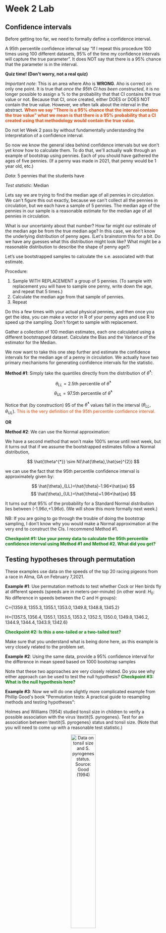 Week 2 Lab
=============

Confidence intervals
-----------------------

Before getting too far, we need to formally define a confidence interval. 

A 95th percentile confidence interval say “If I repeat this procedure 100 times using 100 different datasets, 95% of the time my confidence intervals will capture the true parameter”. It does NOT say that there is a 95% chance that the parameter is in the interval.

**Quiz time! (Don't worry, not a real quiz)**

*Important note*: This is an area where Aho is **WRONG**. Aho is correct on only one point. It is true that *once the 95th CI has been constructed*, it is no longer possible to assign a $\%$ to the probability that that CI contains the true value or not. Because that CI, once created, either DOES or DOES NOT contain the true value. However, we often talk about the interval in the abstract. **<span style="color: orangered;">When we say "There is a 95$\%$ chance that the interval contains the true value" what we mean is that there is a 95$\%$ probability that a CI created using that methodology would contain the true value.</span>**

Do not let Week 2 pass by without fundamentally understanding the interpretation of a confidence interval. 

So now we know the general idea behind confidence intervals but we don't yet know how to calculate them. To do that, we'll actually walk through an example of bootstrap using pennies. Each of you should have gathered the ages of five pennies. (If a penny was made in 2021, that penny would be 1 year old, etc.)

*Data*: 5 pennies that the students have

*Test statistic*: Median

Lets say we are trying to find the median age of all pennies in circulation. We can't figure this out exactly, because we can't collect all the pennies in circulation, but we each have a sample of 5 pennies. The median age of the pennies in our sample is a reasonable estimate for the median age of all pennies in circulation. 

What is our uncertainty about that number? How far might our estimate of the median age be from the true median age? In this case, we don't know the underlying distribution of penny ages. (Let's brainstorm this for a bit. Do we have any guesses what this distribution might look like? What might be a reasonable distribution to describe the shape of penny age?) 

Let’s use bootstrapped samples to calculate the s.e. associated with that estimate.

Procedure: 
1. Sample WITH REPLACEMENT a group of 5 pennies. (To sample with replacement you will have to sample one penny, write down the age, and repeat that 5 times.)
2. Calculate the median age from that sample of pennies.
3. Repeat

Do this a few times with your actual physical pennies, and then once you get the idea, you can make a vector in R of your penny ages and use R to speed up the sampling. Don't forget to sample with replacement.

Gather a collection of 100 median estimates, each one calculated using a different bootstrapped dataset. Calculate the Bias and the Variance of the estimator for the Median.

We now want to take this one step further and estimate the confidence intervals for the median age of a penny in circulation. We actually have two primary mechanisms for generating confidence intervals for the statistic.

**Method #1**: Simply take the quantiles directly from the distribution of $\hat{\theta}^{*}$:

$$
\theta_{LL} = \mbox{2.5th percentile of } \hat{\theta}^{*}
$$
$$
\theta_{UL} = \mbox{97.5th percentile of } \hat{\theta}^{*}
$$

Notice that (by construction) 95$%$ of the $\hat{\theta}^{*}$ values fall in the interval $(\theta_{LL},\theta_{UL})$. <span style="color: orangered;">This is the very definition of the 95th percentile confidence interval.</span>

**OR** 

**Method #2**: We can use the Normal approximation:

We have a second method that won't make 100\% sense until next week, but it turns out that if we assume the bootstrapped estimates follow a Normal distribution, 

$$
\hat{\theta^{*}} \sim N(\hat{\theta},\hat{se}^{2})
$$

we can use the fact that the 95th percentile confidence interval is approximately given by:

$$
\hat{\theta}_{LL}=\hat{\theta}-1.96*\hat{se}
$$
$$
\hat{\theta}_{UL}=\hat{\theta}+1.96*\hat{se}
$$

It turns out that 95$\%$ of the probability for a Standard Normal distribution lies between (-1.96$\sigma$,+1.96$\sigma$). (We will show this more formally next week.) 

NB: If you are going to go through the trouble of doing the bootstrap sampling, I don’t know why you would make a Normal approximation at the very end to construct the CIs. I recommend Method #1.

**<span style="color: green;">Checkpoint #1: Use your penny data to calculate the 95th percentile confidence interval using Method #1 and Method #2. What did you get?</span>**

Testing hypotheses through permutation
------------------------------------

These examples use data on the speeds of the top 20 racing pigeons from a race in Alma, GA on February 7,2021. 

**Example #1**: Use permutation methods to test whether Cock or Hen birds fly at different speeds (speeds are in meters-per-minute) (in other word: $H_{0}$: No difference in speeds between the C and H groups):

C=$\{1359.8,1355.3,1355.1,1353.0,1349.8,1348.8,1345.2\}$

H=$\{1357.5,1356.4,1355.1,1353.5,1353.2,1352.5,1350.0,1349.8,1346.2,1344.9,1344.4,1343.9,1342.6\}$

**<span style="color: green;">Checkpoint #2: Is this a one-tailed or a two-tailed test?</span>**

Make sure that you understand what is being done here, as this example is very closely related to the problem set.


**Example #2**: Using the same data, provide a 95% confidence interval for the difference in mean speed based on 1000 bootstrap samples

Note that these two approaches are very closely related. Do you see why either approach can be used to test the null hypothesis? **<span style="color: green;">Checkpoint #3: What is the null hypothesis here?</span>**

**Example #3**: Now we will do one slightly more complicated example from Phillip Good's book "Permutation tests: A practical guide to resampling methods and testing hypotheses":

Holmes and Williams (1954) studied tonsil size in children to verify a possible association with the virus \textit{S. pyrogenes}. Test for an association between \textit{S. pyrogenes} status and tonsil size. (Note that you will need to come up with a reasonable test statistic.)

<div class="figure" style="text-align: center">
<img src="Table2categories.png" alt="Data on tonsil size and S. pyrogenes status. Source: Good (1994)" width="40%" />
<p class="caption">(\#fig:unnamed-chunk-1)Data on tonsil size and S. pyrogenes status. Source: Good (1994)</p>
</div>

Now lets consider the full dataset, where tonsil size is divided into three categories. How would we do the test now? **<span style="color: green;">Checkpoint #4: What is the new test statistic? (There are many options.)</span>** What 'labels' do you permute?

<div class="figure" style="text-align: center">
<img src="Table3categories.png" alt="Fill dataset on tonsil size and S. pyrogenes status. Source: Good (1994)" width="50%" />
<p class="caption">(\#fig:unnamed-chunk-2)Fill dataset on tonsil size and S. pyrogenes status. Source: Good (1994)</p>
</div>

Basics of bootstrap and jackknife
------------------------------------

To get started with bootstrap and jackknife techniques, we start by working through a very simple example. First we simulate some data


```r
x<-seq(0,9,by=1)
```

This will constutute our "data". Let's print the result of sampling with replacement to get a sense for it...


```r
table(sample(x,size=length(x),replace=T))
```

```
## 
## 1 2 3 4 5 6 8 
## 2 1 1 1 2 2 1
```

Now we will write a little script to take bootstrap samples and calculate the means of each of these bootstrap samples


```r
xmeans<-vector(length=1000)
for (i in 1:1000)
  {
  xmeans[i]<-mean(sample(x,replace=T))
  }
```

The actual number of bootstrapped samples is arbitrary *at this point* but there are ways of characterizing the precision of the bootstrap (jackknife-after-bootstrap) which might inform the number of bootstrap samples needed. *In practice*, people tend to pick some arbitrary but large number of bootstrap samples because computers are so fast that it is often easy to draw far more samples than are actually needed. When calculation of the statistic is slow (as might be the case if you are using the samples to construct a phylogeny, for example), then you would need to be more concerned with the number of bootstrap samples. 

First, lets just look at a histogram of the bootstrapped means and plot the actual sample mean on the histogram for comparison



```r
hist(xmeans,breaks=30,col="pink")
abline(v=mean(x),lwd=2)
```

<img src="Week-2-lab_files/figure-html/unnamed-chunk-6-1.png" width="672" />

Calculating bias and standard error
-----------------------------------

From these we can calculate the bias and standard deviation for the mean (which is the "statistic"):

$$
\widehat{Bias_{boot}} = \left(\frac{1}{k}\sum^{k}_{i=1}\theta^{*}_{i}\right)-\hat{\theta}
$$


```r
bias.boot<-mean(xmeans)-mean(x)
bias.boot
```

```
## [1] -0.0147
```

```r
hist(xmeans,breaks=30,col="pink")
abline(v=mean(x),lwd=5,col="black")
abline(v=mean(xmeans),lwd=2,col="yellow")
```

<img src="Week-2-lab_files/figure-html/unnamed-chunk-7-1.png" width="672" />

$$
\widehat{s.e._{boot}} = \sqrt{\frac{1}{k-1}\sum^{k}_{i=1}(\theta^{*}_{i}-\bar{\theta^{*}})^{2}}
$$


```r
se.boot<-sd(xmeans)
```

We can find the confidence intervals in two ways:

Method #1: Assume the bootstrap statistics are normally distributed


```r
LL.boot<-mean(xmeans)-1.96*se.boot #where did 1.96 come from?
UL.boot<-mean(xmeans)+1.96*se.boot
LL.boot
```

```
## [1] 2.70446
```

```r
UL.boot
```

```
## [1] 6.26614
```

Method #2: Simply take the quantiles of the bootstrap statistics


```r
quantile(xmeans,c(0.025,0.975))
```

```
##  2.5% 97.5% 
##   2.7   6.3
```

Let's compare this to what we would have gotten if we had used normal distribution theory. First we have to calculate the standard error:


```r
se.normal<-sqrt(var(x)/length(x))
LL.normal<-mean(x)-qt(0.975,length(x)-1)*se.normal
UL.normal<-mean(x)+qt(0.975,length(x)-1)*se.normal
LL.normal
```

```
## [1] 2.334149
```

```r
UL.normal
```

```
## [1] 6.665851
```

In this case, the confidence intervals we got from the normal distribution theory are too wide.

**<span style="color: green;">Checkpoint #6: Does it make sense why the normal distribution theory intervals are too wide?</span>** Because the original were were uniformly distributed, the data has higher variance than would be expected and therefore the standard error is higher than would be expected.

There are two packages that provide functions for bootstrapping, 'boot' and 'boostrap'. We will start by using the 'bootstrap' package, which was originally designed for Efron and Tibshirani's monograph on the bootstrap. 

To test the main functionality of the 'bootstrap' package, we will use the data we already have. The 'bootstrap' function requires the input of a user-defined function to calculate the statistic of interest. Here I will write a function that calculates the mean of the input values.


```r
library(bootstrap)
theta<-function(x)
  {
    mean(x)
  }
results<-bootstrap(x=x,nboot=1000,theta=theta)
results
```

```
## $thetastar
##    [1] 4.5 3.2 2.8 4.7 3.6 4.5 4.4 4.5 6.1 4.2 5.9 5.4 5.4 6.2 4.9 4.4 3.9 4.1
##   [19] 3.9 5.8 3.4 5.5 3.4 5.5 5.6 5.8 3.9 4.2 4.4 3.7 4.3 4.2 4.7 4.8 4.3 5.8
##   [37] 4.5 5.5 4.1 5.3 4.0 5.6 5.7 4.8 3.2 4.6 6.3 4.4 4.0 4.0 4.0 4.0 4.1 5.0
##   [55] 4.9 6.0 4.9 3.1 5.4 4.3 4.2 5.4 2.9 4.6 4.3 4.4 5.3 4.8 5.8 4.1 5.4 6.0
##   [73] 4.1 4.9 4.5 4.5 4.7 3.5 6.2 4.8 5.0 4.8 4.8 5.7 4.7 3.9 5.0 4.5 5.2 5.5
##   [91] 4.8 4.2 3.6 5.1 3.3 3.2 5.8 3.6 5.1 5.9 3.4 6.6 5.6 5.9 5.9 4.0 2.4 5.2
##  [109] 4.6 3.5 4.6 4.0 3.9 3.5 4.8 2.3 3.6 4.7 2.6 4.5 4.6 3.3 4.8 3.5 3.0 4.2
##  [127] 5.2 5.0 4.3 5.3 4.9 4.0 2.6 6.4 4.9 5.1 4.0 5.6 3.9 5.2 3.8 4.1 3.1 4.4
##  [145] 3.2 4.1 5.2 3.7 4.3 6.0 5.8 4.2 3.8 2.5 4.1 4.4 5.2 4.9 4.8 5.5 4.9 4.0
##  [163] 2.9 3.3 5.2 3.7 4.3 3.9 4.9 3.8 4.8 4.1 4.7 3.6 4.1 3.6 4.5 6.2 5.1 4.1
##  [181] 3.8 4.8 3.7 4.9 3.1 2.4 5.9 5.6 3.2 4.1 3.1 4.6 4.4 6.1 4.9 6.6 5.4 4.1
##  [199] 4.4 4.9 4.6 6.1 3.1 4.6 5.6 4.7 5.3 3.4 4.5 6.3 5.4 4.0 3.1 4.3 6.1 3.2
##  [217] 4.6 6.3 3.4 3.0 5.0 5.0 2.0 4.6 5.6 4.2 5.1 4.8 5.0 4.8 4.8 3.9 4.9 5.9
##  [235] 4.0 4.1 5.1 4.8 4.2 6.8 3.8 4.0 5.1 4.9 4.1 5.2 2.8 5.2 4.0 4.5 4.5 3.7
##  [253] 3.5 5.0 4.3 2.2 3.9 2.9 4.9 5.6 5.3 3.8 5.9 4.9 3.6 4.6 3.6 4.7 3.8 4.3
##  [271] 3.5 2.3 4.2 4.7 4.8 4.2 4.6 4.9 4.2 4.1 2.9 4.7 6.1 3.9 5.0 3.7 3.5 5.2
##  [289] 5.5 3.1 4.4 5.2 4.0 2.7 5.5 3.0 4.5 4.8 4.5 4.2 6.0 5.1 4.4 4.1 3.9 4.9
##  [307] 4.8 4.0 4.8 6.2 4.2 5.0 4.7 5.3 4.0 5.0 4.8 3.2 4.1 3.4 4.5 3.2 4.9 4.8
##  [325] 5.1 5.2 4.7 4.2 4.1 5.1 4.9 4.4 3.5 6.3 4.0 5.1 4.5 4.7 4.1 4.6 4.5 5.1
##  [343] 4.8 4.5 5.2 4.7 4.7 4.3 3.7 7.0 4.9 5.0 5.1 5.2 3.2 5.0 4.3 5.7 5.1 5.0
##  [361] 4.7 4.1 5.5 4.1 4.1 4.2 5.4 4.5 5.2 4.4 4.5 4.6 5.6 5.2 4.9 3.5 7.5 3.0
##  [379] 3.3 5.4 4.5 4.6 4.8 3.8 5.0 6.5 4.3 4.4 3.9 2.6 5.3 3.1 4.3 5.0 4.0 4.7
##  [397] 4.7 4.9 4.1 3.8 4.6 4.9 4.0 5.2 4.9 4.9 4.4 5.1 4.7 4.5 4.8 5.9 3.4 3.9
##  [415] 5.3 3.8 4.8 4.5 4.1 3.6 3.5 3.9 5.1 4.6 4.2 6.6 3.5 4.7 2.1 6.0 5.4 4.6
##  [433] 4.6 3.3 2.5 6.5 4.0 4.7 6.7 3.7 4.0 4.0 4.7 4.8 4.1 3.7 5.4 4.6 3.9 3.6
##  [451] 5.7 3.8 3.9 4.1 4.6 5.0 6.1 5.7 4.1 3.9 4.3 5.0 4.8 4.7 4.5 5.1 5.9 4.8
##  [469] 4.0 5.0 4.9 4.0 5.6 2.8 5.5 5.2 4.4 4.4 3.1 3.8 4.3 4.8 4.4 3.3 3.5 5.8
##  [487] 4.6 5.0 4.0 2.7 5.1 5.3 3.7 2.7 5.7 4.4 5.6 4.4 2.7 5.7 5.1 3.4 6.0 3.7
##  [505] 5.8 3.6 3.2 4.4 5.5 4.7 5.8 5.0 4.6 5.5 3.5 1.9 4.6 2.9 4.6 4.0 6.8 4.2
##  [523] 3.4 5.8 4.6 5.0 5.4 5.4 4.6 5.7 3.7 4.8 4.2 5.1 5.4 4.1 3.9 5.6 3.5 3.2
##  [541] 5.2 4.5 4.4 2.9 6.0 5.8 3.4 2.7 3.8 4.4 5.1 3.9 4.4 5.0 3.7 5.7 4.3 4.2
##  [559] 3.6 5.2 3.5 5.3 4.9 5.0 5.6 2.7 4.0 5.4 3.2 3.3 4.9 3.2 4.8 2.8 5.0 3.8
##  [577] 3.5 4.9 4.7 2.9 3.4 3.7 4.9 4.5 3.9 3.2 3.3 5.0 5.1 3.1 5.2 2.2 3.4 3.6
##  [595] 3.0 5.9 3.9 4.1 4.5 5.4 5.6 4.5 5.4 4.4 3.8 4.2 4.2 4.0 4.2 3.0 4.1 5.5
##  [613] 3.8 6.8 3.2 6.2 4.0 5.1 3.5 4.3 6.1 3.4 3.5 5.9 3.3 3.4 5.3 4.6 4.9 4.5
##  [631] 4.5 4.8 1.8 4.4 4.5 4.7 3.3 4.7 3.7 4.7 3.6 2.4 3.7 4.1 4.3 4.7 4.2 5.7
##  [649] 3.6 6.1 4.8 3.5 4.3 3.5 3.1 4.6 5.4 3.5 3.8 4.9 4.8 4.3 5.1 4.0 4.1 3.2
##  [667] 3.7 4.6 5.4 4.2 5.4 5.8 5.5 3.2 4.6 3.4 4.1 5.3 4.4 5.5 3.1 4.8 3.1 4.5
##  [685] 5.6 2.7 4.8 3.9 4.6 5.5 4.2 4.3 3.4 3.9 3.8 5.1 4.0 5.3 3.9 4.2 5.7 5.5
##  [703] 5.0 6.0 5.7 3.7 4.6 6.1 4.4 3.8 4.1 5.3 3.9 5.5 4.8 3.9 3.5 4.5 5.5 5.4
##  [721] 5.5 5.1 2.0 2.8 5.2 4.5 4.3 3.7 5.3 2.8 5.4 5.4 4.1 4.3 5.4 4.8 4.0 4.3
##  [739] 3.6 6.3 4.2 4.1 5.1 4.0 3.9 4.7 5.8 5.9 6.5 4.2 4.0 4.3 3.5 3.0 4.1 4.2
##  [757] 4.1 4.6 3.6 4.7 3.9 5.9 5.8 4.7 4.9 4.4 5.1 6.6 4.3 4.2 3.5 4.0 4.2 4.5
##  [775] 5.0 5.4 5.1 4.6 4.6 5.8 3.5 4.9 4.4 3.6 3.2 6.1 4.6 5.6 5.3 4.2 5.7 5.5
##  [793] 4.9 4.8 3.7 4.3 4.9 6.7 3.9 3.8 3.8 4.5 4.1 2.3 4.0 6.6 3.0 4.8 4.3 4.5
##  [811] 4.8 4.9 3.7 6.0 4.8 5.1 2.4 4.7 4.5 4.6 4.5 6.7 2.7 4.2 4.5 5.6 4.8 4.6
##  [829] 5.9 4.1 4.2 4.5 3.2 3.9 4.0 4.1 5.4 5.0 6.2 4.0 4.9 5.3 5.9 3.9 5.0 5.0
##  [847] 5.2 3.4 3.1 3.8 4.8 4.6 2.7 4.7 3.8 4.4 4.8 4.1 4.3 3.9 4.1 4.2 4.9 4.5
##  [865] 3.1 4.7 5.2 3.7 3.0 2.7 5.2 3.6 5.7 3.5 4.5 5.6 4.7 5.2 3.2 4.6 6.0 5.0
##  [883] 4.5 4.8 4.5 4.3 4.0 3.7 4.8 6.7 4.6 3.6 6.8 4.0 4.2 4.5 4.0 4.3 4.4 4.0
##  [901] 5.3 3.8 5.6 5.3 4.8 4.3 4.4 4.6 4.2 4.5 5.5 4.0 3.0 5.2 3.9 3.7 4.0 3.3
##  [919] 3.3 5.0 3.4 4.2 3.9 3.2 6.6 4.4 3.3 4.0 4.0 4.3 3.1 4.9 4.1 4.2 4.5 5.7
##  [937] 5.4 3.6 5.0 4.0 4.9 5.6 4.5 3.9 4.3 4.0 4.6 4.3 4.9 2.6 3.1 3.3 5.2 2.7
##  [955] 4.8 3.5 6.6 6.1 5.3 3.8 4.6 3.8 4.8 4.6 4.8 6.0 6.2 4.9 4.2 4.2 5.7 4.2
##  [973] 5.3 4.5 6.4 5.3 4.9 5.5 4.7 3.2 3.0 3.8 3.1 4.4 4.4 3.2 3.6 5.4 5.4 3.0
##  [991] 3.2 5.3 3.6 4.8 6.2 4.8 2.5 2.8 4.2 4.3
## 
## $func.thetastar
## NULL
## 
## $jack.boot.val
## NULL
## 
## $jack.boot.se
## NULL
## 
## $call
## bootstrap(x = x, nboot = 1000, theta = theta)
```

```r
quantile(results$thetastar,c(0.025,0.975))
```

```
##  2.5% 97.5% 
##   2.7   6.3
```

Notice that we get exactly what we got last time. This illustrates an important point, which is that the bootstrap functions are often no easier to use than something you could write yourself.

You can also define a function of the bootstrapped statistics (we have been calling this theta) to pull out immediately any summary statistics you are interested in from the bootstrapped thetas.

Here I will write a function that calculates the bias of my estimate of the mean (which is 4.5 [i.e. the mean of the number 0,1,2,3,4,5,6,7,8,9])


```r
bias<-function(x)
  {
  mean(x)-4.5
  }
results<-bootstrap(x=x,nboot=1000,theta=theta,func=bias)
results
```

```
## $thetastar
##    [1] 2.6 3.2 3.9 3.2 4.2 4.2 4.0 4.9 2.9 5.8 3.6 4.3 4.2 5.8 5.0 4.9 5.2 6.7
##   [19] 4.3 4.6 4.0 5.5 5.2 4.3 4.4 5.4 4.6 4.8 3.2 4.1 3.9 3.4 4.2 4.9 4.1 3.7
##   [37] 4.0 3.7 4.2 4.5 4.2 4.0 2.9 3.4 3.3 5.8 2.6 3.5 6.3 3.7 5.1 5.1 4.7 5.1
##   [55] 3.8 4.1 3.9 6.4 4.7 4.4 5.6 5.8 3.1 4.9 3.6 5.4 4.9 4.1 4.0 5.2 3.8 3.0
##   [73] 3.4 5.6 4.5 5.1 4.1 5.5 4.8 3.6 4.2 3.9 5.3 4.5 6.3 5.1 4.8 4.9 4.4 3.4
##   [91] 4.5 4.2 4.4 5.2 4.2 5.4 4.0 4.9 3.8 5.5 4.8 3.1 4.9 5.5 4.8 2.7 2.4 3.5
##  [109] 4.9 3.2 7.3 4.2 2.9 4.1 5.4 4.1 4.5 2.8 4.1 4.9 3.5 2.8 3.4 3.3 4.7 4.6
##  [127] 4.2 3.7 3.4 4.7 6.0 3.9 4.9 4.0 3.9 2.9 2.6 5.8 5.8 5.4 5.4 5.5 4.3 4.0
##  [145] 4.2 5.4 4.5 4.4 1.9 2.9 4.5 4.7 3.8 5.1 4.2 4.3 4.3 3.9 3.0 4.8 3.8 5.0
##  [163] 2.8 4.8 5.3 5.5 4.8 3.3 4.5 3.9 4.3 6.4 5.2 3.1 4.7 4.7 3.6 5.2 3.3 3.8
##  [181] 5.4 4.3 4.8 5.7 4.3 4.4 5.3 3.8 4.7 4.4 4.1 3.7 3.5 4.0 4.0 3.8 4.1 4.2
##  [199] 5.4 4.5 6.1 3.4 5.0 3.5 5.8 4.0 5.8 5.1 4.9 4.7 4.7 4.6 5.1 5.7 4.7 4.5
##  [217] 3.8 5.1 4.9 3.1 4.2 4.7 6.7 5.0 3.2 5.7 5.4 4.8 4.0 3.8 4.9 4.2 5.5 3.9
##  [235] 4.0 5.3 4.5 4.0 4.1 3.6 3.8 5.1 3.4 3.5 3.9 4.0 4.5 3.8 4.8 4.2 4.7 4.5
##  [253] 3.1 4.1 4.6 5.2 3.9 4.3 4.4 4.2 5.4 4.8 4.9 3.9 5.0 5.7 4.0 4.6 4.4 2.8
##  [271] 5.4 2.4 4.7 5.0 4.7 2.9 3.2 3.6 3.8 4.7 4.5 4.5 4.0 4.0 4.2 5.9 4.9 5.9
##  [289] 3.2 4.1 3.3 4.1 5.0 4.2 4.9 4.2 4.8 2.3 4.8 4.8 4.4 5.1 5.1 6.9 4.9 3.0
##  [307] 5.4 4.4 4.2 4.0 3.0 4.2 3.9 4.9 4.2 4.0 3.9 4.4 5.0 5.2 6.1 3.8 5.1 2.7
##  [325] 5.3 4.7 5.7 3.8 5.2 4.7 5.0 2.7 4.0 5.0 4.9 4.1 4.5 5.6 5.2 2.5 5.2 4.7
##  [343] 4.4 3.8 4.0 3.2 5.0 4.7 4.6 5.3 4.7 4.2 3.9 3.9 4.3 5.5 4.5 4.6 4.5 4.1
##  [361] 5.2 5.2 2.7 4.7 4.5 4.3 4.3 4.2 4.3 3.4 4.0 4.7 3.1 3.4 3.5 5.5 4.8 4.9
##  [379] 4.3 5.5 3.7 2.4 4.8 5.0 5.3 2.4 4.4 4.7 4.1 2.3 5.3 4.2 3.3 3.4 4.4 6.3
##  [397] 5.0 4.0 5.9 2.5 4.9 5.3 5.8 5.4 4.9 3.6 5.7 5.2 4.9 5.8 6.3 4.2 3.4 3.5
##  [415] 4.5 5.4 6.9 6.1 4.1 4.4 4.4 4.0 5.0 5.2 3.3 3.6 6.0 5.6 3.8 5.2 2.4 4.5
##  [433] 4.6 5.0 4.7 4.7 5.5 4.2 4.3 5.3 6.2 5.1 4.6 4.8 4.9 3.8 4.6 5.9 3.2 3.5
##  [451] 6.3 4.0 2.8 4.8 6.3 3.8 5.8 5.3 5.1 5.5 3.9 5.0 4.2 3.5 5.4 4.1 3.9 3.1
##  [469] 3.9 3.2 5.8 4.2 3.9 3.9 4.0 2.9 4.5 5.2 2.6 3.3 4.6 3.5 4.9 5.6 5.4 5.3
##  [487] 4.0 4.2 5.1 5.1 4.7 5.5 4.1 3.7 6.8 5.6 5.2 5.2 5.1 4.2 6.1 4.7 3.3 4.0
##  [505] 4.1 2.8 3.8 5.6 5.9 4.6 3.6 5.6 4.5 6.3 5.9 4.1 4.9 4.3 3.5 5.1 6.0 4.0
##  [523] 5.1 3.5 2.6 6.4 5.2 5.2 3.3 4.3 3.6 4.9 2.8 5.8 5.5 4.7 3.2 4.2 5.4 3.6
##  [541] 3.7 5.7 3.9 5.5 2.4 5.4 3.7 5.9 4.9 5.7 3.6 1.8 4.7 3.0 6.0 3.2 5.7 4.8
##  [559] 4.7 5.1 3.9 3.0 3.7 4.5 5.1 4.3 3.4 4.8 5.0 3.9 4.1 3.5 4.0 4.2 3.4 4.0
##  [577] 4.5 5.1 5.3 4.0 4.4 4.3 4.7 3.7 4.3 5.4 4.8 5.2 1.4 5.0 4.5 4.3 5.0 4.6
##  [595] 2.5 3.0 3.8 3.6 5.1 3.9 5.1 4.9 3.6 3.0 4.7 3.2 6.3 3.7 3.2 5.3 4.1 4.7
##  [613] 4.1 5.5 5.7 4.4 5.0 6.2 6.9 3.2 5.6 2.8 4.6 4.0 2.4 4.5 5.6 4.4 5.8 4.9
##  [631] 4.9 4.6 4.7 4.7 5.9 4.5 4.8 5.0 5.0 2.6 3.4 3.5 5.2 5.1 3.9 5.6 2.8 5.4
##  [649] 2.9 4.7 6.4 3.8 4.0 4.0 4.0 3.0 5.7 4.8 4.3 4.0 4.1 3.7 3.6 5.2 4.4 4.4
##  [667] 5.2 6.9 4.7 4.7 5.0 2.9 2.9 4.6 4.0 2.6 3.6 4.3 5.5 4.0 5.6 5.8 5.7 5.1
##  [685] 5.9 4.7 5.7 4.5 3.2 5.2 4.3 5.1 4.6 4.6 4.4 5.7 3.7 4.4 4.3 4.8 4.1 3.2
##  [703] 2.4 3.9 5.2 4.6 3.6 4.1 4.7 3.5 4.3 4.3 7.0 2.4 4.2 5.3 5.6 6.0 4.0 4.9
##  [721] 2.9 4.0 4.6 5.4 2.6 4.7 5.0 2.8 4.3 5.1 5.4 2.9 3.8 2.9 2.7 4.6 4.3 4.9
##  [739] 4.7 5.0 6.0 4.8 5.9 5.5 5.2 6.7 3.3 5.9 4.8 3.8 4.5 4.5 5.7 4.1 4.5 3.9
##  [757] 4.3 4.5 3.2 4.8 3.2 4.2 5.1 5.3 5.6 4.0 5.6 4.9 3.6 4.0 4.5 4.7 3.9 4.9
##  [775] 6.0 4.1 4.0 5.2 4.3 4.8 4.3 7.0 4.2 5.2 3.6 3.9 3.6 4.9 4.0 3.9 5.1 4.4
##  [793] 3.9 3.7 5.1 4.5 4.9 4.8 4.6 4.2 6.4 4.3 3.1 4.5 3.7 5.5 4.4 5.0 3.8 3.9
##  [811] 4.8 3.0 5.3 4.9 2.9 3.0 4.7 3.6 4.0 4.8 4.0 4.8 3.1 5.4 3.7 4.5 4.5 4.1
##  [829] 3.5 3.1 5.0 5.0 4.6 4.5 4.0 4.2 2.6 4.2 4.1 4.9 3.6 6.1 2.7 4.7 4.2 4.6
##  [847] 6.5 3.9 4.1 3.9 5.0 4.2 4.2 5.7 4.9 3.5 2.6 5.9 4.2 3.2 4.9 4.0 3.8 5.8
##  [865] 4.8 4.7 4.3 3.8 3.7 4.9 4.0 4.1 4.6 3.6 4.7 3.9 5.3 4.1 3.9 4.4 4.9 4.0
##  [883] 4.0 3.3 5.2 3.3 5.4 5.2 4.6 4.3 4.8 4.6 4.3 3.5 3.0 5.2 5.6 5.8 4.4 3.9
##  [901] 5.2 5.7 5.1 4.7 5.7 3.9 4.9 3.1 3.1 3.4 4.1 4.0 3.7 5.4 5.5 4.6 3.6 3.5
##  [919] 3.6 3.5 4.7 5.6 4.6 5.2 4.6 4.5 2.8 4.3 4.9 5.8 4.9 4.7 4.4 3.8 3.8 4.1
##  [937] 5.1 4.3 4.9 3.9 6.0 3.4 6.4 3.9 3.9 2.3 2.9 6.2 5.7 6.3 3.9 6.1 6.6 4.6
##  [955] 3.9 3.9 4.5 4.8 3.6 3.3 4.3 4.9 4.0 5.0 6.0 5.2 3.4 3.0 4.6 4.7 4.8 5.1
##  [973] 5.3 3.8 2.6 4.5 3.5 4.1 3.8 4.5 3.5 4.6 4.9 5.7 4.0 2.7 6.2 5.5 3.8 5.6
##  [991] 3.1 3.5 4.5 4.1 4.8 4.2 2.8 4.3 3.7 5.2
## 
## $func.thetastar
## [1] -0.0608
## 
## $jack.boot.val
##  [1]  0.48734568  0.34881657  0.20142450  0.07162534 -0.00801105 -0.08668555
##  [7] -0.25610465 -0.28289086 -0.44225352 -0.55798969
## 
## $jack.boot.se
## [1] 0.9662997
## 
## $call
## bootstrap(x = x, nboot = 1000, theta = theta, func = bias)
```

Compare this to 'bias.boot' (our result from above). Why might it not be the same? Try running the same section of code several times. See how the value of the bias ($func.thetastar) jumps around? We should not be surprised by this because we can look at the jackknife-after-bootstrap estimate of the standard error of the function (in this case, that function is the bias) and we can see that it is not so small that we wouldn't expect some variation in these values.

Remember, everything we have discussed today are estimates. The statistic as applied to your data will change with new data, as will the standard error, the confidence intervals - everything! All of these values have sampling distributions and are subject to change if you repeated the procedure with new data.

Note that we can calculate any function of $\theta^{*}$. A simple example would be the 72nd percentile:


```r
perc72<-function(x)
  {
  quantile(x,probs=c(0.72))
  }
results<-bootstrap(x=x,nboot=1000,theta=theta,func=perc72)
results
```

```
## $thetastar
##    [1] 5.6 4.7 4.5 3.9 2.1 6.1 4.6 5.6 3.1 4.2 5.4 4.4 3.3 5.3 5.3 3.4 5.0 4.5
##   [19] 4.2 6.1 3.9 4.3 4.5 3.3 5.0 5.4 4.0 5.3 7.2 2.6 5.4 5.1 5.3 3.9 4.0 4.4
##   [37] 6.5 6.8 3.4 6.4 5.3 4.0 3.4 4.9 3.0 3.5 5.3 4.7 2.3 3.3 5.2 4.2 3.8 4.7
##   [55] 3.5 5.5 5.5 3.9 2.9 4.4 4.2 5.5 4.4 5.5 3.6 5.9 5.4 3.3 4.1 4.7 3.8 5.2
##   [73] 4.1 4.4 3.6 2.3 5.4 4.0 3.9 4.9 4.7 3.7 4.7 2.9 4.2 5.0 5.4 5.4 2.7 6.1
##   [91] 3.1 4.7 4.5 4.4 4.7 3.4 5.0 6.1 5.1 4.9 3.8 4.6 4.3 4.5 4.6 3.9 4.2 4.1
##  [109] 4.8 4.4 3.7 3.6 4.3 6.0 4.6 2.7 3.9 4.9 5.1 5.7 3.9 5.8 4.2 5.1 3.8 3.4
##  [127] 5.3 4.7 4.6 4.7 3.5 5.2 5.4 2.7 2.1 4.8 4.5 2.9 4.7 4.0 4.5 5.0 4.0 6.6
##  [145] 5.1 5.3 2.9 4.1 5.5 4.6 3.9 2.0 5.3 5.4 4.7 5.3 5.0 4.3 5.9 6.9 4.5 3.2
##  [163] 4.2 5.4 4.3 4.7 2.5 5.4 2.7 5.3 4.7 4.5 3.5 3.7 4.6 5.1 4.7 5.4 3.3 3.8
##  [181] 5.4 4.4 5.4 3.8 4.1 4.4 5.9 3.0 5.7 5.7 5.3 3.7 5.3 4.3 3.7 3.7 4.3 3.2
##  [199] 5.1 4.8 6.4 5.4 4.8 3.6 3.0 4.3 4.2 3.4 4.9 4.0 4.7 4.6 4.2 4.1 6.4 4.1
##  [217] 4.4 5.5 4.3 4.8 4.2 3.2 5.9 6.3 5.7 3.5 5.0 3.9 3.4 1.8 4.9 3.8 4.5 5.7
##  [235] 5.5 4.6 3.3 4.6 2.5 4.3 4.5 3.3 5.8 3.9 4.1 3.0 4.9 3.0 6.0 5.7 5.7 2.0
##  [253] 4.6 4.8 3.6 3.5 4.9 4.6 4.4 4.5 3.9 2.5 4.1 4.9 3.7 7.1 4.4 5.5 5.1 4.1
##  [271] 3.0 6.2 3.5 4.8 3.7 3.6 4.6 4.8 4.7 4.5 4.0 3.6 3.9 4.4 4.8 2.3 3.8 4.3
##  [289] 3.7 5.4 4.5 4.4 5.7 5.0 4.9 3.2 3.8 4.8 5.4 5.1 3.5 5.4 3.9 4.1 4.1 5.1
##  [307] 4.0 4.2 5.3 4.1 3.5 4.0 3.7 3.2 3.6 4.5 5.0 2.8 4.9 5.2 6.4 2.2 2.8 4.9
##  [325] 5.0 5.2 4.5 5.2 4.3 5.7 5.6 4.0 3.8 5.4 5.6 5.0 6.1 5.0 3.1 2.9 4.0 5.0
##  [343] 5.9 4.2 6.2 4.7 5.1 5.0 3.7 4.4 4.1 4.7 4.7 3.4 4.7 3.0 4.8 4.6 4.9 4.1
##  [361] 4.3 4.9 4.3 5.2 4.2 4.7 5.0 3.3 3.7 4.8 3.6 4.7 5.1 5.1 6.4 5.2 5.7 4.2
##  [379] 5.3 3.1 5.2 3.2 3.4 4.8 4.9 4.4 5.8 5.4 4.4 6.0 4.7 5.2 3.0 4.4 4.6 5.5
##  [397] 2.4 4.5 4.4 4.6 5.3 3.3 3.8 3.9 3.5 5.1 4.8 4.3 2.9 3.7 4.0 3.4 3.3 4.2
##  [415] 5.9 2.7 4.2 3.1 4.0 5.9 5.1 3.3 2.8 4.6 3.2 6.8 4.2 5.3 4.6 4.9 6.8 4.9
##  [433] 3.3 4.2 4.4 4.7 5.7 3.8 4.7 4.5 4.2 4.5 3.0 5.8 4.8 5.9 2.7 5.4 4.4 2.8
##  [451] 5.4 6.1 4.1 4.2 4.8 6.0 4.2 4.3 4.9 2.5 4.4 4.7 3.9 4.5 4.8 4.8 3.6 5.3
##  [469] 5.5 3.9 6.3 4.7 4.3 5.8 4.5 4.6 2.3 4.1 4.2 4.2 5.6 5.4 4.4 2.5 3.4 3.6
##  [487] 5.5 6.3 3.3 4.9 5.3 6.7 2.5 3.4 5.8 3.8 5.5 4.0 4.2 4.8 3.7 3.2 5.7 5.4
##  [505] 6.8 4.4 4.5 5.8 4.5 4.9 2.5 4.6 3.4 4.1 4.7 5.3 4.5 5.0 4.6 4.5 3.7 4.9
##  [523] 4.2 6.0 5.2 5.4 4.1 3.4 4.1 5.0 4.1 4.9 3.2 4.3 5.6 1.6 3.5 4.1 5.1 4.8
##  [541] 6.7 4.4 4.9 3.6 5.2 5.0 4.3 4.8 4.4 5.4 3.7 3.7 2.1 3.3 5.6 3.9 4.8 4.8
##  [559] 4.6 6.2 5.0 3.3 3.8 5.9 4.7 4.3 4.3 4.5 4.9 4.0 4.8 4.6 4.3 5.4 3.3 2.6
##  [577] 5.8 3.6 4.0 4.6 3.9 5.7 6.0 5.0 4.7 4.8 4.8 5.1 5.0 4.1 3.3 4.8 5.4 4.3
##  [595] 4.3 3.6 4.7 2.6 3.9 2.6 4.3 5.0 4.6 4.4 5.9 6.2 4.5 4.1 4.3 4.9 4.2 6.3
##  [613] 3.7 6.4 4.2 3.7 5.2 4.0 4.0 4.7 4.2 5.1 5.9 4.4 4.2 3.6 4.3 4.4 5.6 5.6
##  [631] 5.2 4.9 4.6 4.5 4.1 5.8 5.7 4.6 5.2 3.9 4.9 4.0 5.6 3.5 3.8 4.5 2.9 3.7
##  [649] 5.6 3.5 4.1 5.0 3.6 5.1 6.0 5.2 3.6 5.6 3.2 4.1 4.4 5.4 3.9 5.2 3.9 4.2
##  [667] 3.1 3.9 4.2 5.0 4.6 4.2 5.4 4.9 4.1 5.6 6.3 4.7 4.2 5.1 3.3 3.6 5.3 2.8
##  [685] 4.4 5.4 4.7 3.6 4.2 3.5 5.7 4.2 4.5 4.5 4.0 6.2 3.0 5.1 4.8 4.3 5.0 4.7
##  [703] 3.8 5.3 4.4 3.9 3.8 3.1 5.9 5.1 5.2 4.5 4.7 4.4 4.4 3.8 4.6 4.7 3.9 5.4
##  [721] 4.1 4.8 2.7 3.0 3.9 4.8 4.3 4.5 4.4 4.6 5.0 4.6 4.7 4.3 3.9 4.5 5.2 5.1
##  [739] 4.6 4.4 6.5 4.5 4.9 4.3 5.3 3.4 4.5 3.4 4.8 5.1 4.9 3.9 4.1 3.1 5.6 5.2
##  [757] 4.8 3.8 6.3 4.9 3.4 3.5 3.6 4.9 4.5 6.1 5.1 3.3 4.5 4.7 5.0 4.8 6.3 3.6
##  [775] 4.0 4.8 2.6 5.8 3.3 3.5 3.2 3.9 5.3 2.8 4.4 7.3 4.7 5.0 2.3 5.3 4.8 3.3
##  [793] 4.3 5.1 4.7 3.8 4.8 4.4 3.2 3.9 5.2 4.5 5.7 6.3 4.6 5.6 3.1 4.0 4.1 4.4
##  [811] 4.5 5.2 4.9 5.2 3.8 3.8 4.7 2.8 4.2 6.2 3.3 3.9 4.4 4.9 4.5 2.7 4.8 4.6
##  [829] 7.5 4.7 4.6 5.6 2.9 4.4 4.2 3.6 5.8 4.2 3.9 4.7 4.5 3.2 5.3 5.2 6.0 4.5
##  [847] 5.2 4.3 4.0 4.0 5.9 3.5 4.2 6.0 3.3 5.3 4.6 4.1 4.4 4.0 6.5 5.2 5.1 6.3
##  [865] 4.9 4.3 3.4 4.9 3.7 2.6 4.3 4.4 3.6 4.2 6.1 4.3 4.3 4.1 4.6 4.3 4.3 5.7
##  [883] 4.7 6.2 4.5 4.6 4.8 5.1 3.8 6.1 2.7 4.5 4.0 5.0 5.7 5.3 4.4 5.3 4.1 5.5
##  [901] 3.2 4.7 6.3 4.0 4.8 3.7 3.9 5.9 3.3 4.8 4.9 4.6 5.0 4.6 4.9 4.1 3.0 5.4
##  [919] 3.8 3.1 4.4 5.3 4.1 3.6 3.5 2.9 3.5 5.0 5.7 4.4 4.2 3.8 6.1 5.0 4.2 3.9
##  [937] 4.2 5.4 4.7 4.8 3.7 4.1 4.2 3.9 5.0 4.2 4.0 3.6 4.6 5.7 4.6 4.1 5.6 5.4
##  [955] 5.9 5.1 4.2 4.5 6.1 4.3 3.1 5.6 4.6 5.5 4.7 3.0 4.4 4.9 1.9 5.6 3.1 3.6
##  [973] 3.4 3.4 4.0 4.3 3.5 3.9 4.6 4.6 4.0 5.3 5.3 4.0 4.5 4.4 4.9 4.1 4.6 5.2
##  [991] 4.6 3.8 3.4 5.6 4.1 6.7 3.9 4.4 5.0 4.6
## 
## $func.thetastar
## 72% 
##   5 
## 
## $jack.boot.val
##  [1] 5.4 5.4 5.3 5.2 5.0 5.0 4.8 4.8 4.5 4.5
## 
## $jack.boot.se
## [1] 0.9623409
## 
## $call
## bootstrap(x = x, nboot = 1000, theta = theta, func = perc72)
```

On Tuesday we went over an example in which we bootstrapped the correlation coefficient between LSAT scores and GPA. To do that, we sampled pairs of (LSAT,GPA) data with replacement. Here is a little script that would do something like that using (X,Y) data that are independently drawn from the normal distribution


```r
xdata<-matrix(rnorm(30),ncol=2)
```

Everyone's data is going to be different. With such a small sample size, it would be easy to get a positive or negative correlation by random change, but on average across everyone's datasets, there should be zero correlation because the two columns are drawn independently.


```r
n<-15
theta<-function(x,xdata)
  {
  cor(xdata[x,1],xdata[x,2])
  }
results<-bootstrap(x=1:n,nboot=50,theta=theta,xdata=xdata) 
#NB: xdata is passed to the theta function, not needed for bootstrap function itself
```

Notice the parameters that get passed to the 'bootstrap' function are: (1) the indexes which will be sampled with replacement. This is different that the raw data but the end result is the same because both the indices and the raw data get passed to the function 'theta' (2) the number of bootrapped samples (in this case 50) (3) the function to calculate the statistic (4) the raw data.

Lets look at a histogram of the bootstrapped statistics $\theta^{*}$ and draw a vertical line for the statistic as applied to the original data.


```r
hist(results$thetastar,breaks=30,col="pink")
abline(v=cor(xdata[,1],xdata[,2]),lwd=2)
```

<img src="Week-2-lab_files/figure-html/unnamed-chunk-17-1.png" width="672" />

Parametric bootstrap
---------------------

Let's do one quick example of a parametric bootstrap. We haven't introduced distributions yet (except for the Gaussian, or Normal, distribution, which is the most familiar), so lets spend a few minutes exploring the Gamma distribution, just so we have it to work with for testing out parametric bootstrap. All we need to know is that the Gamma distribution is a continuous, non-negative distribution that takes two parameters, which we call "shape" and "rate". Lets plot a few examples just to see what a Gamma distribution looks like. (Note that the Gamma distribution can be parameterized by "shape" and "rate" OR by "shape" and "scale", where "scale" is just 1/"rate". R will allow you to use either (shape,rate) or (shape,scale) as long as you specify which you are providing.

<img src="Week-2-lab_files/figure-html/unnamed-chunk-18-1.png" width="672" />


Let's generate some fairly sparse data from a Gamma distribution


```r
original.data<-rgamma(10,3,5)
```

and calculate the skew of the data using the R function 'skewness' from the 'moments' package. 


```r
library(moments)
theta<-skewness(original.data)
head(theta)
```

```
## [1] -0.3304605
```

What is skew? Skew describes how assymetric a distribution is. A distribution with a positive skew is a distribution that is "slumped over" to the right, with a right tail that is longer than the left tail. Alternatively, a distribution with negative skew has a longer left tail. Here we are just using it for illustration, as a property of a distribution that you may want to estimate using your data.

Lets use 'fitdistr' to fit a gamma distribution to these data. This function is an extremely handy function that takes in your data, the name of the distribution you are fitting, and some starting values (for the estimation optimizer under the hood), and it will return the parameter values (and their standard errors). We will learn in a couple weeks how R is doing this, but for now we will just use it out of the box. (Because we generated the data, we happen to know that the data are gamma distributed. In general we wouldn't know that, and we will see in a second that our assumption about the shape of the data really does make a difference.)


```r
library(MASS)
fit<-fitdistr(original.data,dgamma,list(shape=1,rate=1))
```

```
## Warning in densfun(x, parm[1], parm[2], ...): NaNs produced
```

```r
# fit<-fitdistr(original.data,"gamma")
# The second version would also work.
fit
```

```
##     shape       rate  
##   3.591528   7.681666 
##  (1.537423) (3.529277)
```

Now lets sample with replacement from this new distribution and calculate the skewness at each step:


```r
results<-c()
for (i in 1:1000)
  {
  x.star<-rgamma(length(original.data),shape=fit$estimate[1],rate=fit$estimate[2])
  results<-c(results,skewness(x.star))
  }
head(results)
```

```
## [1]  0.8337218  0.6322725  2.0951598  0.7274038  1.0736227 -0.8386403
```

```r
hist(results,breaks=30,col="pink",ylim=c(0,1),freq=F)
```

<img src="Week-2-lab_files/figure-html/unnamed-chunk-22-1.png" width="672" />

Now we have the bootstrap distribution for skewness (the $\theta^{*}$ s), we can compare that to the equivalent non-parametric bootstrap:


```r
results2<-bootstrap(x=original.data,nboot=1000,theta=skewness)
results2
```

```
## $thetastar
##    [1] -0.0572687746  0.2305885760  0.1954494554 -1.0560589745  0.3819793070
##    [6] -0.2719052130 -0.0477615486 -0.2053859066 -0.0802159251 -0.4356979695
##   [11] -1.2276455018 -0.4716091232 -1.0338619125 -0.9720318894 -0.7389708383
##   [16] -0.2540868407 -0.0651021683 -0.2683934339  0.0914149204 -0.4492657808
##   [21] -0.3932365587 -0.9717362122 -0.0720054655 -0.0875386177  0.1308965054
##   [26] -0.8496967120 -0.5330714302 -1.2765546573 -0.2325647182  0.6582079855
##   [31] -0.2392705937 -0.1141616272 -0.2504468955  0.0805569322 -0.5986902823
##   [36] -0.1097781493 -0.3054881011  0.0232601688 -0.5613172864 -0.3936137752
##   [41] -0.1610982764 -0.3294541584  0.0334468432  0.3545462990 -0.7045445781
##   [46]  1.1266367879  0.6863385635 -0.7421049668 -0.9968213884 -0.2843223776
##   [51]  0.2385277656 -0.7270971548 -0.4939410794  0.3752931737  0.0257391948
##   [56] -0.3604426908  0.0128189970 -0.2168731898 -0.5505446090 -0.7370815893
##   [61] -0.2512687662 -0.2622854528 -0.0969507654  0.7801966379 -1.2172273771
##   [66] -1.1590335776 -0.6449682358 -0.2391950264 -0.8462755859 -0.1589833734
##   [71]  0.0689614703 -0.0900577417 -0.6755266916  0.2242490409 -0.8698838614
##   [76] -0.2243880270 -0.7205134975 -0.0942768970  0.1072550852 -0.3372343020
##   [81] -0.0278998637 -0.0824806157 -0.5416294785 -0.7202325957  0.3279259897
##   [86] -0.8955027450 -0.0483426711 -0.3502977891  0.2769072597 -0.1383310163
##   [91]  0.9476861441 -0.1414184060 -0.7709250273 -0.3854156509 -0.6113113215
##   [96] -0.9406377876 -0.9171088512 -0.3559011377 -0.3937879176  0.5488246101
##  [101]  0.1940445075  0.0139971834 -1.4283542742  0.1890361226 -0.4721416114
##  [106]  0.0438076258 -0.4495713681 -0.6373436107 -0.0343794669 -0.2232685515
##  [111]  0.1003430759 -0.5618163920 -1.5188459905  0.1075277841 -1.8196476163
##  [116]  0.0820641601 -0.8994210837 -1.3513129549 -0.8778332358  0.2101223337
##  [121]  0.1724606827 -0.3056225106  0.0731420318 -0.0741090240 -0.3717324380
##  [126] -0.1685336100 -1.2510794216 -0.5680253071 -0.4628410307  0.1859011943
##  [131] -1.1373868784 -0.6834732785  0.3964085215 -0.6065917509 -0.1220184202
##  [136] -0.2727497048 -0.4786542255 -0.7651082828 -0.8309693992 -0.8029050135
##  [141] -0.9056383745 -1.9256518043 -0.2104219597 -0.3436533364 -0.2333259193
##  [146] -0.3859670889 -0.0066582961 -0.2627541637 -0.5479474987 -0.5560812870
##  [151]  0.2686390100 -0.6277163583 -0.8923985393 -0.2786551996  0.1858750042
##  [156] -0.6835978814 -0.8346446017 -0.9959514216 -0.7196598765 -0.1130609057
##  [161] -1.3715344271 -0.7210241145 -1.7438884676  0.0021388447 -0.3248304456
##  [166]  0.3096254422 -0.3268916131 -0.1028131944 -0.2786551996 -1.1563993316
##  [171] -0.6935564501 -0.5203598853  0.5123335365 -0.5169980687  0.0582337290
##  [176] -0.4327717743  0.4665255005  0.2585357941 -0.9741018172 -1.8168261631
##  [181] -1.1888804440 -0.6804835655  0.1404883517  0.2561293917 -0.5929466564
##  [186]  0.8448996538 -0.7822851744  0.1444748200 -0.2045333981  0.7374428384
##  [191]  1.1038213228 -0.2141781743 -0.1551068500  0.2938262842 -0.5175342193
##  [196] -0.2485892991 -1.0236283084  0.2970836827 -0.7116645686 -0.1326101416
##  [201] -0.7022849979  0.2039177235 -0.6982405169 -1.4131400200 -0.3224635404
##  [206] -0.3537749835 -0.8968719301 -0.8772466577 -0.3436533364 -0.3328066647
##  [211] -0.7353203551 -0.3207755618 -1.0267024062 -0.0277575006 -0.0363596795
##  [216]  0.0401912742 -0.0810720172 -0.5114776648 -0.8970681086 -1.6585094519
##  [221] -0.0833453809  0.0628078674 -0.0844395982 -0.6467330132 -0.9459554166
##  [226]  0.5473938714 -1.0246356169 -0.4289109160  0.1763076112 -0.2245058822
##  [231] -0.7531256859 -0.1413239038  0.7627951544 -0.5007981755  0.1516496293
##  [236] -0.8981093407 -0.3573427831 -1.2500868177 -0.2481647875 -0.2419066622
##  [241]  0.2240800625 -0.5168963014  0.8064194586 -0.5112629770 -0.1102732299
##  [246] -0.5815569065 -0.1131287508 -0.6772243076 -0.9127958214 -0.2428649356
##  [251] -0.4021359375 -0.2452597355 -0.4004500598  0.8460406065 -1.1807409578
##  [256]  0.0699109662  0.2725258207 -0.0624216695 -1.1955576844 -0.3038506000
##  [261] -0.3536987533 -0.2589650918  0.0320350525  0.1237853499  0.3303688981
##  [266] -0.8227797594  0.2879101073 -0.5806302586 -0.2865023703 -1.3901208594
##  [271] -0.9999135718 -0.2101028689 -0.3423593673 -0.8281985664 -2.0126493478
##  [276] -0.5176819894  0.2324237249 -0.8446256333  0.0316316916  0.1051303199
##  [281] -0.0765610430  0.1404883517  2.6524458733  0.0303996172  0.0942642427
##  [286]  0.0488719303 -0.6991054051 -0.2510552258  0.4767766821 -1.5867552010
##  [291] -0.6978477730 -0.6037954384  0.3936141928 -0.0537510951 -0.8464759053
##  [296] -0.2898443879 -0.6698774147 -1.0026392692  0.0581035550 -0.1047372216
##  [301]  0.0206888714 -0.9217031348  0.1812303854  0.3919064058 -0.5413582502
##  [306] -0.2510739146 -1.1788912382 -0.2935567024  0.6509111721 -0.3432147990
##  [311] -0.8640090341 -0.1232263219 -0.2892409551  0.1763076112 -1.0951143846
##  [316] -0.7805346801 -0.0005809412  0.0387904434 -0.8889550491 -0.3971264820
##  [321]  0.3205627028 -0.5778531795  0.5447023164 -0.8433320186 -0.4844594679
##  [326]  0.2767427641 -0.0221726942  0.1855760980  0.1924314961 -0.7155999227
##  [331] -0.2493317833  0.1210238720 -0.1090905819 -0.6871101147 -1.2826613195
##  [336] -0.8318841894 -0.4291603397 -0.7041652234  0.0213306708 -0.4579919971
##  [341] -1.3161171707  0.1952522659 -0.7619605067 -0.1934327766 -0.0685745070
##  [346]  0.0472066090  0.4322399095 -0.1654593559 -0.6754342410 -0.3235107159
##  [351] -1.0188201827 -0.3457974560 -0.6603561161 -0.6023913806  0.2250077570
##  [356]  0.3072320671 -0.2885661999  0.3706477063 -0.1899936257 -0.0199165497
##  [361] -1.2494040378 -0.4039540758 -0.2632338463 -0.3306738933  0.2206521295
##  [366] -1.1883401903 -0.6388244613 -0.1038241932  1.4506195731 -0.1475117464
##  [371]  0.3238552543 -0.5791448404  0.1717841819  1.0348560515 -0.9917037290
##  [376]  0.2354470447 -0.3589395640 -0.1382869967 -0.9847706637 -0.4039748665
##  [381] -0.3273090859 -0.9613198842 -0.6229711492 -0.1695551606 -0.1818915294
##  [386] -0.2171641093 -0.2508958608 -0.6761377974 -0.1770845258 -0.2438804052
##  [391] -0.6194125641 -0.5128390616  0.0925506301  0.0633148810  0.1939821068
##  [396] -0.1032123827 -0.4727878043 -1.2211387736 -0.5227424980 -0.4100870822
##  [401] -0.1005646159 -0.9086247807 -0.1601318841 -0.6197158098  0.1924410972
##  [406] -1.0353419254  0.5906812131 -0.9652565286 -1.0681516038 -1.3174517615
##  [411] -0.2632208994 -2.0200228776  0.3924317364 -0.4762177553  0.2942518009
##  [416] -0.5845207330 -0.3659422052  0.5211354034 -0.3251839995 -0.0841582454
##  [421] -0.3307987675 -0.7154013335  0.2013825970 -0.8830515988 -1.1223062880
##  [426] -0.6483442073 -0.4306548434 -0.8198494997 -0.5290366558  0.2847269155
##  [431]  0.6047862818 -0.8202151146 -0.4941444558 -0.5437413296 -0.6942752930
##  [436] -0.2376689461  0.1392109676 -0.3495030967  0.0567893928 -0.3477717377
##  [441] -0.5220311858 -0.2678541391 -0.5179462383  0.1915776591  0.2826021884
##  [446] -0.1797097034 -0.6647553982 -0.5566403050 -0.3713410431 -1.1860738696
##  [451] -0.5505446090 -0.9148686405 -1.1256405085 -0.9070136616 -0.4974339219
##  [456] -0.3239953409 -0.4503452862 -0.1675074922 -0.5313483731  0.0196545533
##  [461] -0.6183458468  0.0970922276 -0.7584405852 -0.6512410965 -0.5078567664
##  [466] -0.7319061351  0.5396473406 -0.6936021317 -1.1937522924 -0.2215220607
##  [471]  0.8403289675 -0.2171004018 -0.5137297874 -0.4059414952 -0.5999111143
##  [476] -0.4799955410  0.3732322872  0.3690570883 -0.2137397203 -1.9148606206
##  [481]  0.5037282953 -0.5988185352  0.1632345070 -0.1507685464 -0.3398452072
##  [486] -0.2700982920  0.3709742316 -0.4931003508 -0.4608768991 -0.4424301023
##  [491]  0.0438076258 -0.5420036877 -0.7334104643  0.5425345729 -0.3605962236
##  [496] -0.7538793956 -0.1727845279  0.1221630366 -0.7199563520 -0.1400291288
##  [501] -0.9866071698 -1.1223485801  0.5262149270 -0.2530993390 -0.4481294059
##  [506] -1.1223658268 -0.5908209249 -1.0580899948 -0.6243963369  0.1255059576
##  [511] -0.4252390246 -0.0859485490 -0.2162352182 -0.4557744731 -0.4917481698
##  [516] -0.3122627482 -0.2888111608 -0.0193239364 -0.5850048267  0.3822823741
##  [521] -0.8455073039  0.5241915343 -0.5117542034 -1.2790404081 -0.8544817581
##  [526] -0.4000357793 -0.0461515630 -0.1844206564  0.2589907010 -1.1752203903
##  [531] -0.6321018726  0.0259285004 -0.8171646670 -0.9262612375 -0.2506605994
##  [536] -0.2314568397 -0.2078375424 -0.3243614087 -0.7771055606 -0.9459745960
##  [541]  0.0374540724 -1.0143593536 -0.4329315023  0.9550818217  0.1117135455
##  [546] -0.1089352270 -0.5849599195 -0.5085835037  0.0165076560 -0.6634111447
##  [551] -0.3723510997 -1.1936394566 -0.1057439657 -0.3108485220 -0.4746583879
##  [556]  0.0184347638 -0.1050560200 -0.8188955450  0.0865677472 -0.7573084903
##  [561]  0.0549069046  0.0942642427 -1.1377359390  0.0205269720 -0.6783858807
##  [566] -0.0704882561 -0.3283836488 -0.3972726541 -0.0915255585  0.2646263660
##  [571] -0.5258651616 -0.9489502370 -0.1391005524  0.1782919227 -0.0722851894
##  [576]  0.3712237080 -0.4007215722  0.1821519866 -1.1161052893 -0.4658810530
##  [581] -0.7853555968 -0.6158447767  0.0069780157 -0.3040696110 -1.0084751109
##  [586] -0.2846581899 -0.2296477166 -0.1376983784 -0.8787062520 -0.5218710753
##  [591] -0.5537612323  0.4066062537 -0.1487066965  0.5101186246 -0.4916137712
##  [596] -1.1036157561 -0.2407058866  0.7975198673 -0.4732327984 -0.1749139472
##  [601] -0.8419807056 -0.0406393011 -0.5256261493  0.0801944375 -0.6066269477
##  [606] -0.3087193618 -0.7523734922 -0.5551001345  0.1009074507  0.1658028236
##  [611] -0.3647554891 -0.7315777136 -0.6170636199  0.2790598041 -0.8723599519
##  [616]  0.1060063366  0.4615087359  0.5430250706 -1.0815573789  0.4478289292
##  [621]  0.5343840714 -0.1859603422  0.3937319609  0.2080912135 -0.0489040763
##  [626]  0.4455437834 -0.7152113403 -0.3395624974  0.3733663291  0.4316402737
##  [631]  0.2108792024 -1.4538900635 -0.0210372743 -1.5489424330  0.0847402364
##  [636] -0.3674253801 -1.0586151321  0.4838562162 -0.4946162926  0.4335243679
##  [641] -0.1107851018 -0.9682123273 -1.6249238088  0.1724441916 -0.8787062520
##  [646] -0.4063281727 -0.1382742028 -1.3338597602  0.1831406214 -0.5932404492
##  [651]  0.2375736163 -0.5195499289 -0.1889405176 -0.5852005462 -0.9828539055
##  [656] -0.2352603464  0.6752888687 -0.5959363439 -1.1032110458  0.0560505162
##  [661]  0.1553023945  0.6835731061 -0.3305900553 -0.1017744271 -0.9059533233
##  [666] -0.2687497464 -0.7742450220 -0.1832748821 -0.6121066755 -0.9288021759
##  [671]  0.1860010358 -0.4339564259 -0.4539604203  0.1042470833 -0.1236832122
##  [676] -0.0143381949 -0.9405793350 -0.8614652184 -0.7645816018 -0.1463681393
##  [681] -0.8419807056 -0.1686711345 -0.3066200462 -0.2178252378 -0.0352185114
##  [686]  0.8294810911 -0.6760689873  0.2199371558 -0.2758422233 -0.2323175340
##  [691] -1.0697512275  0.0261661880  0.0698835869  0.2007143156 -0.2123874351
##  [696] -0.9615238649  0.2137325122 -0.5975819896 -0.4167052993 -0.6812256379
##  [701] -1.1302571632 -0.1947429814 -0.3861151090 -0.8835489781 -1.4037285195
##  [706] -1.1882129960 -0.6831012591 -0.5957674408  0.1018093095  0.1317989562
##  [711]  0.2318649142 -0.6143464622  0.0936142719 -0.4577586383  0.1025345108
##  [716]  0.2640514243  0.1452549307 -0.0437042269 -0.4522630177 -1.0489249737
##  [721] -1.3491502681 -0.0702138982 -0.4486861479 -0.1764694765 -0.7878592436
##  [726] -0.7230124365 -1.7878254994  0.1240137691  0.0546022804 -0.4854443508
##  [731] -0.4785558417  0.1796631938 -0.2467984246 -0.9745518987 -0.1998223384
##  [736] -0.2459232635 -0.0863632219  0.1456859274 -0.4848356730 -0.4854355173
##  [741] -0.8125883990 -0.3793839803 -1.0687576248 -1.3223853787 -0.2491939652
##  [746] -0.6864852358 -0.2014822758 -0.5046833976 -0.3274299937  0.0528472850
##  [751] -0.0208445699 -0.4758603637 -0.6439740526 -0.0402352674 -0.8936524356
##  [756] -0.0371645820 -1.1943881902 -0.1377401873 -0.8318841894  0.3337168796
##  [761] -0.6903591385 -1.3493664791  0.0072900510 -0.3243067008  0.2109125042
##  [766] -1.4557579335 -0.2993769940 -0.8394095297  0.4866964079  0.3783966327
##  [771] -0.7013066349  0.0423518720 -0.8227797594  0.2979291711 -0.7920403306
##  [776] -0.8825851064 -0.6801138427 -0.1253906723 -0.8700273149 -0.1394235194
##  [781] -1.0089700180 -0.6798803807 -0.1450898524 -0.9294378018 -0.5321430536
##  [786] -0.8159720663 -0.1280449724 -0.5797664391  0.6766335095 -0.3516141377
##  [791]  0.2320590465 -0.2007450716 -0.8011200800 -0.7549024532 -0.8589907033
##  [796] -0.5450652503 -0.0698373399  0.2125353143 -1.0743322337  0.0916638307
##  [801]  0.0467210157  0.4305891084 -1.2354893924 -0.8248011834 -0.4008847193
##  [806] -0.5634029687  0.0255860393 -1.0192180068 -0.6371272984 -0.1391107525
##  [811]  0.0663731546 -0.0013806407 -1.2593035028 -0.0011592662  0.3851150663
##  [816] -0.2634606472  0.3352204615 -0.6899707550 -0.1257507081 -0.0319927008
##  [821] -0.1022471642  0.1150281273  0.2260983302 -0.2382095296 -0.7925022634
##  [826] -0.7916798642  0.0801083151  0.1154326600  0.4338978892  0.0691315937
##  [831]  0.2596239097 -0.2020865263 -0.2939543937 -0.0519395529 -0.1138439285
##  [836] -0.1617995981 -0.7708790370 -0.3514821880 -0.7965364880 -0.0695522854
##  [841] -0.3141590477  0.2098884731  0.2196352281 -0.5307108595 -0.1164619659
##  [846]  0.3410843643 -0.3917775896 -0.4776367681 -0.1609347497 -0.4619377460
##  [851] -0.3069053723 -0.1709667618  0.1348289671 -0.4317867581 -1.7621638395
##  [856] -0.2294142257 -0.4294211533  0.0232601688 -0.8139167108  0.2880239343
##  [861] -0.3947243710 -0.7026871049 -0.0121480403 -1.3104306942 -0.5034421652
##  [866] -0.2659020210 -0.2379134578 -1.6222545795  0.5057184308  0.3982124837
##  [871] -0.4085320160 -0.7027255200 -1.1949268237 -1.1547090128 -1.4587785715
##  [876] -0.5893166649 -0.7759546934 -0.1484339823 -0.6740701174 -0.4657485099
##  [881] -0.4635238921 -0.0086774580 -0.2755199544 -0.3439481195 -0.6638527659
##  [886] -0.8594193195 -0.0978647637 -0.5797958061  0.5968689370 -0.2566211670
##  [891]  0.0784071276 -0.3015541821  0.1567378980  0.0179608187  0.4316588269
##  [896]  0.4042308640 -0.8311708714 -0.6928848183  0.0358651990 -0.9723417952
##  [901]  0.4537108193 -0.0304747388 -0.1876764696 -0.8034021025 -0.0776614209
##  [906]  0.2927540616  0.0866348724 -0.5502915837 -0.2471222753 -0.3998776335
##  [911] -0.5128390616 -0.2280325482  0.5259276468 -0.0875793987  0.3825891098
##  [916] -0.2673127143 -0.0768189420 -0.2903881351 -1.0864487355 -0.4262676790
##  [921]  0.0280935309 -0.9911763916 -0.7989616010  0.0099562104 -0.2684269146
##  [926] -0.1237414516  0.1381693126 -0.7307117335  0.0906853905 -1.1578083807
##  [931] -0.4070761846 -0.8320316904 -0.5348146268  1.1294234051 -0.7370135493
##  [936]  0.1726051047  0.0564170684 -0.5889596039 -0.5201500992 -0.5410658471
##  [941] -0.1358432869  0.0971736887  0.1418877429 -0.6044743582 -1.3130488032
##  [946] -0.1066664878  0.0241821348  0.9406418067  0.4660020584 -0.1677407605
##  [951]  0.1237838910 -0.3977967754  0.3454802619  0.3581230625 -0.2761882286
##  [956]  0.4437884025 -0.2849385734 -0.6025143897 -1.4981922917 -0.3788813562
##  [961]  0.7723047122 -0.2657644010 -0.5701979077 -0.6026463360 -0.7387384421
##  [966] -0.3082045372 -0.5954082958 -0.5243768795  0.4216949533  0.2562860630
##  [971]  1.3807156489  0.6238490795  0.2955687315 -0.9245002588  0.4347554946
##  [976]  0.3070589383 -1.0866853585 -1.1145704723  0.0825459801 -0.3689928608
##  [981]  0.0773595090  0.2431454819  0.1350349908 -1.0017362996 -0.4639285031
##  [986] -1.2213830114 -0.1235728566 -0.3712223713  0.4477549169 -0.7055943156
##  [991] -0.5162345293 -0.5845643452  0.2959983160 -1.6410780712 -0.3221231944
##  [996] -0.5222503832 -0.7443102389  0.2551788992 -0.7722475106 -0.1216595421
## 
## $func.thetastar
## NULL
## 
## $jack.boot.val
## NULL
## 
## $jack.boot.se
## NULL
## 
## $call
## bootstrap(x = original.data, nboot = 1000, theta = skewness)
```

```r
hist(results,breaks=30,col="pink",ylim=c(0,1),freq=F)
hist(results2$thetastar,breaks=30,border="purple",add=T,density=20,col="purple",freq=F)
```

<img src="Week-2-lab_files/figure-html/unnamed-chunk-23-1.png" width="672" />

What would have happened if we would have fit a normal distribution instead of a gamma distribution?


```r
fit2<-fitdistr(original.data,dnorm,start=list(mean=1,sd=1))
```

```
## Warning in densfun(x, parm[1], parm[2], ...): NaNs produced

## Warning in densfun(x, parm[1], parm[2], ...): NaNs produced

## Warning in densfun(x, parm[1], parm[2], ...): NaNs produced

## Warning in densfun(x, parm[1], parm[2], ...): NaNs produced

## Warning in densfun(x, parm[1], parm[2], ...): NaNs produced

## Warning in densfun(x, parm[1], parm[2], ...): NaNs produced

## Warning in densfun(x, parm[1], parm[2], ...): NaNs produced
```

```r
fit2
```

```
##       mean          sd    
##   0.46754319   0.21123564 
##  (0.06679857) (0.04722990)
```

```r
results.norm<-c()
for (i in 1:1000)
  {
  x.star<-rnorm(length(original.data),mean=fit2$estimate[1],sd=fit2$estimate[2])
  results.norm<-c(results.norm,skewness(x.star))
  }
head(results.norm)
```

```
## [1] -1.05834185  0.69078813  0.03799134  0.21923211  0.70804248  0.61761591
```

```r
hist(results,breaks=30,col="pink",ylim=c(0,1),freq=F)
hist(results.norm,breaks=30,col="lightgreen",freq=F,add=T)
hist(results2$thetastar,breaks=30,border="purple",add=T,density=20,col="purple",freq=F)
```

<img src="Week-2-lab_files/figure-html/unnamed-chunk-24-1.png" width="672" />

All three methods (two parametric and one non-parametric) really do give different distributions for the bootstrapped statistic, so the choice of which method is best depends a lot on the situation, how much data you have, and what you might already know about the underlying distribution.

Jackknifing is just as easy at bootstrapping. Here we will do a trivial example for illustration. We will write a little function for the mean even though you could put the function in directly with 'jackknife(x,mean)'


```r
theta<-function(x)
  {
  mean(x)
  }
x<-seq(0,9,by=1)
results<-jackknife(x=x,theta=theta)
results
```

```
## $jack.se
## [1] 0.9574271
## 
## $jack.bias
## [1] 0
## 
## $jack.values
##  [1] 5.000000 4.888889 4.777778 4.666667 4.555556 4.444444 4.333333 4.222222
##  [9] 4.111111 4.000000
## 
## $call
## jackknife(x = x, theta = theta)
```

**<span style="color: green;">Checkpoint #7: Why do we not have to tell the 'jackknife' function how many replicates to do?</span>**

Let's compare this with what we would have obtained from bootstrapping


```r
results2<-bootstrap(x,1000,theta)
mean(results2$thetastar)-mean(x)  #this is the bias
```

```
## [1] -0.0093
```

```r
sd(results2$thetastar)  #the standard deviation of the theta stars is the SE of the statistic (in this case, the mean)
```

```
## [1] 0.9293477
```


Everything we have done to this point used the R package 'bootstrap' - now lets compare that with the R package 'boot'. To avoid any confusion (a.k.a. masking) between the two packages, I recommend detaching the bootstrap package from the workspace with


```r
detach("package:bootstrap")
```


The 'boot' package is now recommended over the 'bootstrap' package, but they give the same answers and to some extent it is personal preference which one prefers to use.

We will still use the mean as the statistic of interest, but we will have to write a new function for it because the syntax of the 'boot' package is slightly different:


```r
library(boot)
theta<-function(x,index)
  {
  mean(x[index])
  }
boot(x,theta,R=999)
```

```
## 
## ORDINARY NONPARAMETRIC BOOTSTRAP
## 
## 
## Call:
## boot(data = x, statistic = theta, R = 999)
## 
## 
## Bootstrap Statistics :
##     original      bias    std. error
## t1*      4.5 -0.04094094   0.8987608
```

One of the main advantages to the 'boot' package over the 'bootstrap' package is the nicer formatting of the output.

Going back to our original code, lets see how we could reproduce all of these numbers:


```r
table(sample(x,size=length(x),replace=T))
```

```
## 
## 0 2 3 4 5 6 8 
## 1 1 1 1 3 1 2
```

```r
xmeans<-vector(length=1000)
for (i in 1:1000)
  {
  xmeans[i]<-mean(sample(x,replace=T))
  }
mean(x)
```

```
## [1] 4.5
```

```r
bias<-mean(xmeans)-mean(x)
se.boot<-sd(xmeans)
bias
```

```
## [1] -0.015
```

```r
se.boot
```

```
## [1] 0.9133944
```

Why do our numbers not agree exactly with those of the boot package? This is because our estimates of bias and standard error are just estimates, and they carry with them their own uncertainties. That is one of the reasons we might bother doing jackknife-after-bootstrap.

The 'boot' package has a LOT of functionality. If we have time, we will come back to some of these more complex functions later in the semester as we cover topics like regression and glm.

